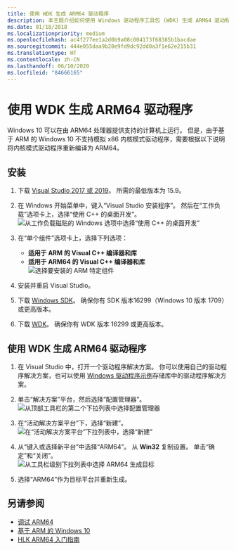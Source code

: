 ```yaml
---
title: 使用 WDK 生成 ARM64 驱动程序
description: 本主题介绍如何使用 Windows 驱动程序工具包 (WDK) 生成 ARM64 驱动程序。
ms.date: 01/18/2018
ms.localizationpriority: medium
ms.openlocfilehash: ac4f277ee1a2d0b9a08c004173f68385b1bacdae
ms.sourcegitcommit: 444e055daa9b28e9fd9dc92dd0a3f1e62e215b31
ms.translationtype: HT
ms.contentlocale: zh-CN
ms.lasthandoff: 06/10/2020
ms.locfileid: "84666165"
---
```

# <a name="building-arm64-drivers-with-the-wdk"></a>使用 WDK 生成 ARM64 驱动程序

Windows 10 可以在由 ARM64 处理器提供支持的计算机上运行。  但是，由于基于 ARM 的 Windows 10 不支持模拟 x86 内核模式驱动程序，需要根据以下说明将内核模式驱动程序重新编译为 ARM64。

## <a name="setup"></a>安装

1. 下载 [Visual Studio 2017 或 2019](https://visualstudio.microsoft.com/downloads/)。  所需的最低版本为 15.9。
2. 在 Windows 开始菜单中，键入“Visual Studio 安装程序”。  然后在“工作负载”选项卡上，选择“使用 C++ 的桌面开发”。  
![从工作负载磁贴的 Windows 选项中选择“使用 C++ 的桌面开发”](images/VS-workloads.png)

2. 在“单个组件”选项卡上，选择下列选项：
    *  **适用于 ARM 的 Visual C++ 编译器和库**
    *  **适用于 ARM64 的 Visual C++ 编译器和库**  
![选择要安装的 ARM 特定组件](images/VS-individual-components.png)

3.  安装并重启 Visual Studio。
4.  下载 [Windows SDK](https://developer.microsoft.com/windows/downloads/windows-10-sdk)。  确保你有 SDK 版本16299（Windows 10 版本 1709）或更高版本。
5.  下载 [WDK](../download-the-wdk.md)。  确保你有 WDK 版本 16299 或更高版本。

## <a name="building-an-arm64-driver-with-the-wdk"></a>使用 WDK 生成 ARM64 驱动程序

1.  在 Visual Studio 中，打开一个驱动程序解决方案。  你可以使用自己的驱动程序解决方案，也可以使用 [Windows 驱动程序示例](https://github.com/Microsoft/Windows-driver-samples)存储库中的驱动程序解决方案。
2.  单击“解决方案”平台，然后选择“配置管理器”。  
![从顶部工具栏的第二个下拉列表中选择配置管理器](images/VS-config-mgr.png)
  
3.  在“活动解决方案平台”下，选择“新建”。  
![在“活动解决方案平台”下拉列表中，选择“新建”](images/VS-active-solution-platform.png)

4.  从“键入或选择新平台”中选择“ARM64”。  从 **Win32** 复制设置。  单击“确定”和“关闭”。  
![从工具栏级别下拉列表中选择 ARM64 生成目标](images/VS-build-ARM64.png)

5.  选择“ARM64”作为目标平台并重新生成。

## <a name="see-also"></a>另请参阅

* [调试 ARM64](../debugger/debugging-arm64.md)
* [基于 ARM 的 Windows 10](https://docs.microsoft.com/windows/uwp/porting/apps-on-arm)
* [HLK ARM64 入门指南](https://docs.microsoft.com/windows-hardware/test/hlk/getstarted/hlk-arm64-getting-started-guide)
